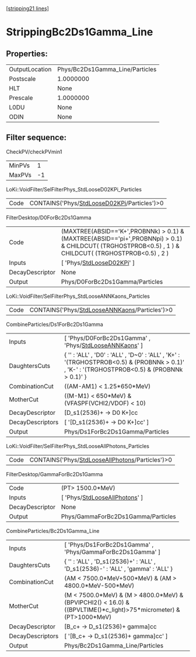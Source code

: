 [[stripping21 lines]](./stripping21-index)

# StrippingBc2Ds1Gamma_Line

## Properties:

|                |                                 |
|----------------|---------------------------------|
| OutputLocation | Phys/Bc2Ds1Gamma_Line/Particles |
| Postscale      | 1.0000000                       |
| HLT            | None                            |
| Prescale       | 1.0000000                       |
| L0DU           | None                            |
| ODIN           | None                            |

## Filter sequence:

CheckPV/checkPVmin1

|        |     |
|--------|-----|
| MinPVs | 1   |
| MaxPVs | -1  |

LoKi::VoidFilter/SelFilterPhys_StdLooseD02KPi_Particles

|      |                                                                                              |
|------|----------------------------------------------------------------------------------------------|
| Code | CONTAINS('Phys/[StdLooseD02KPi](./stripping21-commonparticles-stdloosed02kpi)/Particles')\>0 |

FilterDesktop/D0ForBc2Ds1Gamma

|                 |                                                                                                                                                           |
|-----------------|-----------------------------------------------------------------------------------------------------------------------------------------------------------|
| Code            | (MAXTREE(ABSID=='K+',PROBNNk) \> 0.1) & (MAXTREE(ABSID=='pi+',PROBNNpi) \> 0.1) & CHILDCUT( (TRGHOSTPROB\<0.5) , 1 ) & CHILDCUT( (TRGHOSTPROB\<0.5) , 2 ) |
| Inputs          | [ 'Phys/[StdLooseD02KPi](./stripping21-commonparticles-stdloosed02kpi)' ]                                                                               |
| DecayDescriptor | None                                                                                                                                                      |
| Output          | Phys/D0ForBc2Ds1Gamma/Particles                                                                                                                           |

LoKi::VoidFilter/SelFilterPhys_StdLooseANNKaons_Particles

|      |                                                                                                  |
|------|--------------------------------------------------------------------------------------------------|
| Code | CONTAINS('Phys/[StdLooseANNKaons](./stripping21-commonparticles-stdlooseannkaons)/Particles')\>0 |

CombineParticles/Ds1ForBc2Ds1Gamma

|                  |                                                                                                                                                 |
|------------------|-------------------------------------------------------------------------------------------------------------------------------------------------|
| Inputs           | [ 'Phys/D0ForBc2Ds1Gamma' , 'Phys/[StdLooseANNKaons](./stripping21-commonparticles-stdlooseannkaons)' ]                                       |
| DaughtersCuts    | { '' : 'ALL' , 'D0' : 'ALL' , 'D~0' : 'ALL' , 'K+' : '(TRGHOSTPROB\<0.5) & (PROBNNk \> 0.1)' , 'K-' : '(TRGHOSTPROB\<0.5) & (PROBNNk \> 0.1)' } |
| CombinationCut   | ((AM-AM1) \< 1.25\*650\*MeV)                                                                                                                    |
| MotherCut        | ((M-M1) \< 650\*MeV) & (VFASPF(VCHI2/VDOF) \< 10)                                                                                               |
| DecayDescriptor  | [D_s1(2536)+ -\> D0 K+]cc                                                                                                                     |
| DecayDescriptors | [ '[D_s1(2536)+ -\> D0 K+]cc' ]                                                                                                             |
| Output           | Phys/Ds1ForBc2Ds1Gamma/Particles                                                                                                                |

LoKi::VoidFilter/SelFilterPhys_StdLooseAllPhotons_Particles

|      |                                                                                                      |
|------|------------------------------------------------------------------------------------------------------|
| Code | CONTAINS('Phys/[StdLooseAllPhotons](./stripping21-commonparticles-stdlooseallphotons)/Particles')\>0 |

FilterDesktop/GammaForBc2Ds1Gamma

|                 |                                                                                     |
|-----------------|-------------------------------------------------------------------------------------|
| Code            | (PT\> 1500.0\*MeV)                                                                  |
| Inputs          | [ 'Phys/[StdLooseAllPhotons](./stripping21-commonparticles-stdlooseallphotons)' ] |
| DecayDescriptor | None                                                                                |
| Output          | Phys/GammaForBc2Ds1Gamma/Particles                                                  |

CombineParticles/Bc2Ds1Gamma_Line

|                  |                                                                                                                             |
|------------------|-----------------------------------------------------------------------------------------------------------------------------|
| Inputs           | [ 'Phys/Ds1ForBc2Ds1Gamma' , 'Phys/GammaForBc2Ds1Gamma' ]                                                                 |
| DaughtersCuts    | { '' : 'ALL' , 'D_s1(2536)+' : 'ALL' , 'D_s1(2536)-' : 'ALL' , 'gamma' : 'ALL' }                                            |
| CombinationCut   | (AM \< 7500.0\*MeV+500\*MeV) & (AM \> 4800.0\*MeV-500\*MeV)                                                                 |
| MotherCut        | (M \< 7500.0\*MeV) & (M \> 4800.0\*MeV) & (BPVIPCHI2() \< 16.0) & ((BPVLTIME()\*c_light)\>75\*micrometer) & (PT\>1000\*MeV) |
| DecayDescriptor  | [B_c+ -\> D_s1(2536)+ gamma]cc                                                                                            |
| DecayDescriptors | [ '[B_c+ -\> D_s1(2536)+ gamma]cc' ]                                                                                    |
| Output           | Phys/Bc2Ds1Gamma_Line/Particles                                                                                             |
